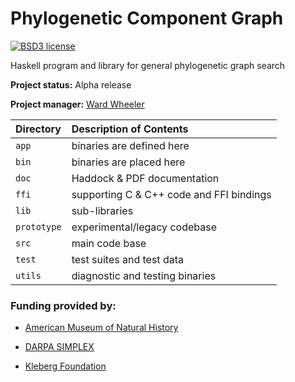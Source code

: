 Phylogenetic Component Graph
=============

[![BSD3 license](https://img.shields.io/badge/license-BSD3-blue.svg)](https://github.com/amnh/PCG/blob/master/LICENSE)


Haskell program and library for general phylogenetic graph search

**Project status:** Alpha release

**Project manager:** [Ward Wheeler](mailto:wheeler@amnh.org)

 | Directory   | Description of Contents
 |:----------- |:---------------------------------------- |
 | `app`       | binaries are defined here                |
 | `bin`       | binaries are placed here                 |
 | `doc`       | Haddock & PDF documentation              |
 | `ffi`       | supporting C & C++ code and FFI bindings |
 | `lib`       | sub-libraries                            |
 | `prototype` | experimental/legacy codebase             |
 | `src`       | main code base                           |
 | `test`      | test suites and test data                |
 | `utils`     | diagnostic and testing binaries          |

### Funding provided by:

  * [American Museum of Natural History](https://www.amnh.org/our-research/computational-sciences)

  * [DARPA SIMPLEX](https://www.darpa.mil/program/simplifying-complexity-in-scientific-discovery)

  * [Kleberg Foundation](http://www.klebergfoundation.org/)
